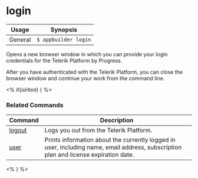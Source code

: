 login
==========

Usage | Synopsis
------|-------
General | `$ appbuilder login`

Opens a new browser window in which you can provide your login credentials for the Telerik Platform by Progress.

After you have authenticated with the Telerik Platform, you can close the browser window and continue your work from the command line.

<% if(isHtml) { %>
### Related Commands

Command | Description
----------|----------
[logout](logout.html) | Logs you out from the Telerik Platform.
[user](user.html) | Prints information about the currently logged in user, including name, email address, subscription plan and license expiration date.
<% } %>

